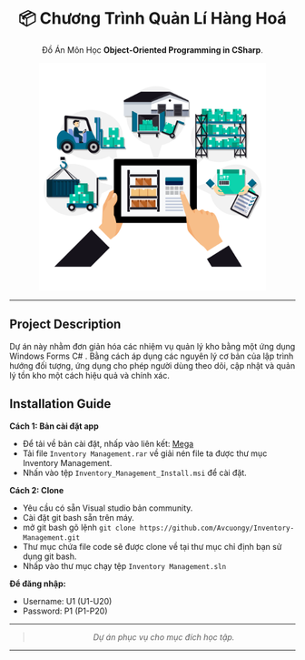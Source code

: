 <div align="center">

# 📦 Chương Trình Quản Lí Hàng Hoá

Đồ Án Môn Học **Object-Oriented Programming in CSharp**.

<div align="center">
    <img src="https://raw.githubusercontent.com/Avcuongy/Avcuongy/main/Pictures/warehouse-management-software.png" alt="Warehouse Management" width="400" height="400">
</div>
</div>

---

## Project Description

Dự án này nhằm đơn giản hóa các nhiệm vụ quản lý kho bằng một ứng dụng Windows Forms C# . Bằng cách áp dụng các nguyên lý cơ bản của lập trình hướng đối tượng, ứng dụng cho phép người dùng theo dõi, cập nhật và quản lý tồn kho một cách hiệu quả và chính xác.


## Installation Guide

**Cách 1: Bản cài đặt app**
- Để tải về bản cài đặt, nhấp vào liên kết: <a href="https://mega.nz/file/lnsgnLrS#B1puLVMAxGFJNPBWM06dBbW0bb4k9ZzIBO0ePmwJ3Sc" target="_blank" title="Inventory-Management">Mega</a>
- Tải file ```Inventory Management.rar``` về giải nén file ta được thư mục Inventory Management.
- Nhấn vào tệp ```Inventory_Management_Install.msi``` để cài đặt.

**Cách 2: Clone**
- Yêu cầu có sẵn Visual studio bản community.
- Cài đặt git bash sẵn trên máy.
- mở git bash gõ lệnh ```git clone https://github.com/Avcuongy/Inventory-Management.git```
- Thư mục chứa file code sẽ được clone về tại thư mục chỉ định bạn sử dụng git bash.
- Nhấp vào thư mục chạy tệp ```Inventory Management.sln```

**Để đăng nhập:**
- Username: U1 (U1-U20)
- Password: P1 (P1-P20)
    
---

<div align="center">

> *Dự án phục vụ cho mục đích học tập.*  

</div>

--- 

